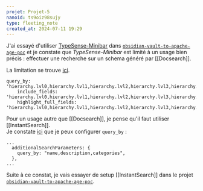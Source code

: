 ```yaml
---
projet: Projet-5
nanoid: ts9oiz98sujy
type: fleeting_note
created_at: 2024-07-11 19:29
---
```

J'ai essayé d'utiliser [TypeSense-Minibar](https://github.com/jquery/typesense-minibar) dans [`obsidian-vault-to-apache-age-poc`](https://github.com/stephane-klein/obsidian-vault-to-apache-age-poc/tree/typesense) et je constate que *TypeSense-Minibar* est limité à un usage bien précis : effectuer une recherche sur un schema généré par [[Docsearch]].

La limitation se trouve [ici](https://github.com/jquery/typesense-minibar/blob/250e6332115f969195e7b99fbfe04f39f4f1c3fa/typesense-minibar.js#L9C5-L9C13).

```
query_by: 'hierarchy.lvl0,hierarchy.lvl1,hierarchy.lvl2,hierarchy.lvl3,hierarchy.lvl4,hierarchy.lvl5,content',
    include_fields: 'hierarchy.lvl0,hierarchy.lvl1,hierarchy.lvl2,hierarchy.lvl3,hierarchy.lvl4,hierarchy.lvl5,content,url_without_anchor,url,id',
    highlight_full_fields: 'hierarchy.lvl0,hierarchy.lvl1,hierarchy.lvl2,hierarchy.lvl3,hierarchy.lvl4,hierarchy.lvl5,content',
```

Pour un usage autre que [[Docsearch]], je pense qu'il faut utiliser [[InstantSearch]].  
Je constate [ici](https://github.com/typesense/typesense-instantsearch-adapter?tab=readme-ov-file#with-instantsearchjs) que je peux configurer `query_by` :

```
...
  additionalSearchParameters: {
    query_by: "name,description,categories",
  },
...
```

Suite à ce constat, je vais essayer de setup [[InstantSearch]] dans le projet [`obsidian-vault-to-apache-age-poc`](https://github.com/stephane-klein/obsidian-vault-to-apache-age-poc/tree/typesense).
